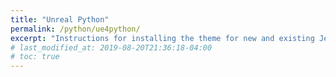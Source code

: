 ```yaml
---
title: "Unreal Python"
permalink: /python/ue4python/
excerpt: "Instructions for installing the theme for new and existing Jekyll based sites."
# last_modified_at: 2019-08-20T21:36:18-04:00
# toc: true
---
```


